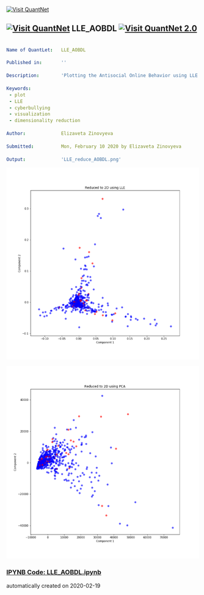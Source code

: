 [<img src="https://github.com/QuantLet/Styleguide-and-FAQ/blob/master/pictures/banner.png" width="888" alt="Visit QuantNet">](http://quantlet.de/)

## [<img src="https://github.com/QuantLet/Styleguide-and-FAQ/blob/master/pictures/qloqo.png" alt="Visit QuantNet">](http://quantlet.de/) **LLE_AOBDL** [<img src="https://github.com/QuantLet/Styleguide-and-FAQ/blob/master/pictures/QN2.png" width="60" alt="Visit QuantNet 2.0">](http://quantlet.de/)

```yaml

Name of QuantLet:   LLE_AOBDL

Published in:       ''

Description:        'Plotting the Antisocial Online Behavior using LLE'

Keywords:
 - plot
 - LLE
 - cyberbullying
 - visualization
 - dimensionality reduction

Author:             Elizaveta Zinovyeva

Submitted:          Mon, February 10 2020 by Elizaveta Zinovyeva

Output:             'LLE_reduce_AOBDL.png'

```

![Picture1](LLE_reduce_AOBDL.png)

![Picture2](PCA_reduce_AOBDL.png)

### [IPYNB Code: LLE_AOBDL.ipynb](LLE_AOBDL.ipynb)


automatically created on 2020-02-19